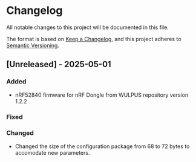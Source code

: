 # Changelog

All notable changes to this project will be documented in this file.

The format is based on [Keep a Changelog](https://keepachangelog.com/en/1.0.0/),
and this project adheres to [Semantic Versioning](https://semver.org/spec/v2.0.0.html).

## [Unreleased] - 2025-05-01

### Added

- nRF52840 firmware for nRF Dongle from WULPUS repository version 1.2.2

### Fixed

### Changed
- Changed the size of the configuration package from 68 to 72 bytes to accomodate new parameters.